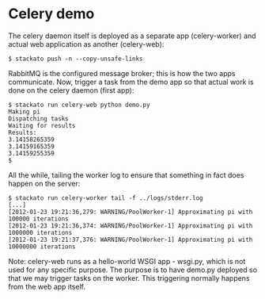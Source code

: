 # Celery demo

The celery daemon itself is deployed as a separate app (celery-worker)
and actual web application as another (celery-web):

    $ stackato push -n --copy-unsafe-links

RabbitMQ is the configured message broker; this is how the two apps
communicate. Now, trigger a task from the demo app so that actual work
is done on the celery daemon (first app):

    $ stackato run celery-web python demo.py 
    Making pi
    Dispatching tasks
    Waiting for results
    Results:
    3.14158265359
    3.14159165359
    3.14159255359
    $

All the while, tailing the worker log to ensure that something in fact does happen on the server:

    $ stackato run celery-worker tail -f ../logs/stderr.log
    [...]
    [2012-01-23 19:21:36,279: WARNING/PoolWorker-1] Approximating pi with 100000 iterations
    [2012-01-23 19:21:36,374: WARNING/PoolWorker-1] Approximating pi with 1000000 iterations
    [2012-01-23 19:21:37,376: WARNING/PoolWorker-1] Approximating pi with 10000000 iterations

Note: celery-web runs as a hello-world WSGI app - wsgi.py, which is
not used for any specific purpose. The purpose is to have demo.py
deployed so that we may trigger tasks on the worker. This triggering
normally happens from the web app itself.